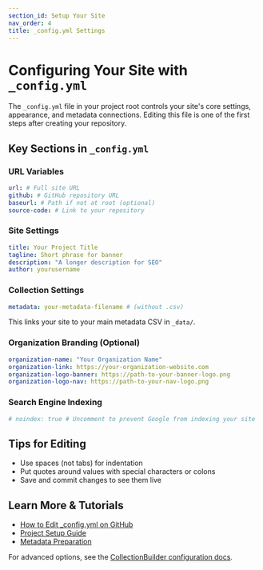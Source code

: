 ```yaml
---
section_id: Setup Your Site
nav_order: 4
title: _config.yml Settings
---
```


# Configuring Your Site with `_config.yml`

The `_config.yml` file in your project root controls your site's core settings, appearance, and metadata connections. Editing this file is one of the first steps after creating your repository.

## Key Sections in `_config.yml`

### URL Variables
```yaml
url: # Full site URL
github: # GitHub repository URL
baseurl: # Path if not at root (optional)
source-code: # Link to your repository
```

### Site Settings
```yaml
title: Your Project Title
tagline: Short phrase for banner
description: "A longer description for SEO"
author: yourusername
```

### Collection Settings
```yaml
metadata: your-metadata-filename # (without .csv)
```
This links your site to your main metadata CSV in `_data/`.

### Organization Branding (Optional)
```yaml
organization-name: "Your Organization Name"
organization-link: https://your-organization-website.com
organization-logo-banner: https://path-to-your-banner-logo.png
organization-logo-nav: https://path-to-your-nav-logo.png
```

### Search Engine Indexing
```yaml
# noindex: true # Uncomment to prevent Google from indexing your site
```

## Tips for Editing
- Use spaces (not tabs) for indentation
- Put quotes around values with special characters or colons
- Save and commit changes to see them live

## Learn More & Tutorials
- [How to Edit _config.yml on GitHub](../tutorials/tutorial-github.html#edit-_configyml)
- [Project Setup Guide](../setup-your-site.html)
- [Metadata Preparation](../prepare-content.html)

For advanced options, see the [CollectionBuilder configuration docs](https://collectionbuilder.github.io/cb-docs/docs/theme/).
